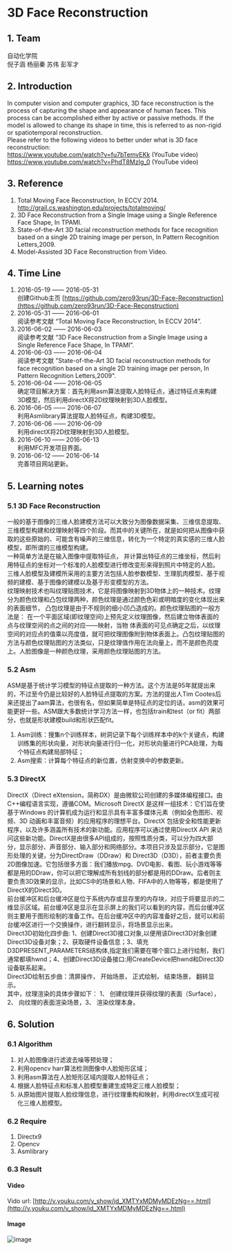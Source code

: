 3D Face Reconstruction
==

## 1. Team

 自动化学院   
 倪子涵 杨丽秦 苏伟 彭军才

## 2. Introduction

 In computer vision and computer graphics, 3D face reconstruction is the process of capturing the shape and appearance of human faces. This process can be accomplished either by active or passive methods. If the model is allowed to change its shape in time, this is referred to as non-rigid or spatiotemporal reconstruction.  
 Please refer to the following videos to better under what is 3D face reconstruction:   
 https://www.youtube.com/watch?v=fu7bTemvEKk (YouTube video)  
 https://www.youtube.com/watch?v=PhdT8MzIg_0 (YouTube video)
 
## 3. Reference

1. Total Moving Face Reconstruction, In ECCV 2014.  http://grail.cs.washington.edu/projects/totalmoving/
2. 3D Face Reconstruction from a Single Image using a Single Reference Face Shape, In TPAMI.
3. State-of-the-Art 3D facial reconstruction methods for face recognition
based on a single 2D training image per person, In Pattern Recognition Letters,2009.
4. Model-Assisted 3D Face Reconstruction from Video.

## 4. Time Line

1. 2016-05-19 —— 2016-05-31  
创建Github主页  [https://github.com/zero93run/3D-Face-Reconstruction](https://github.com/zero93run/3D-Face-Reconstruction)
2. 2016-05-31 —— 2016-06-01  
阅读参考文献  “Total Moving Face Reconstruction, In ECCV 2014”.
3. 2016-06-02 —— 2016-06-03   
阅读参考文献   “3D Face Reconstruction from a Single Image using a Single Reference Face Shape, In TPAMI”.
4. 2016-06-03 —— 2016-06-04  
阅读参考文献  "State-of-the-Art 3D facial reconstruction methods for face recognition based on a single 2D training image per person, In Pattern Recognition Letters,2009".
5. 2016-06-04 —— 2016-06-05   
确定项目解决方案：首先利用asm算法提取人脸特征点，通过特征点来构建3D模型，然后利用directX将2D纹理映射到3D人脸模型。
6. 2016-06-05 —— 2016-06-07  
 利用Asmlibrary算法提取人脸特征点，构建3D模型。
7. 2016-06-06 —— 2016-06-09   
利用directX将2D纹理映射到3D人脸模型。
8. 2016-06-10 —— 2016-06-13  
利用MFC开发项目界面。
9. 2016-06-12 —— 2016-06-14  
完善项目网站更新。 

## 5. Learning notes

### 5.1 3D Face Reconstruction

一般的基于图像的三维人脸建模方法可以大致分为图像数据采集、三维信息提取、三维模型构建和纹理映射等四个阶段。而其中的关键所在，就是如何把从图像中获取的这些原始的、可能含有噪声的三维信息，转化为一个特定的真实感的三维人脸模型，即所谓的三维模型构建。  
一种简单方法是在输入图像中提取特征点， 并计算出特征点的三维坐标，然后利用特征点的坐标对一个标准的人脸模型进行修改变形来得到照片中特定的人脸。  
三维人脸模型及建模所采用的主要方法包括人脸参数模型、生理肌肉模型、基于视频的建模、基于图像的建模以及基于形变模型的方法。  
纹理映射技术也叫纹理贴图技术，它是将图像映射到3D物体上的一种技术。纹理分为颜色纹理和凸包纹理两种，颜色纹理是通过颜色色彩或明暗度的变化体现出来的表面细节， 凸包纹理是由于不规则的细小凹凸造成的。颜色纹理贴图的一般方法是： 在一个平面区域(即纹理空间)上预先定义纹理图像，然后建立物体表面的点与纹理空间的点之间的对应——映射，当物
体表面的可见点确定之后，以纹理空间的对应点的值乘以亮度值，就可把纹理图像附到物体表面上。凸包纹理贴图的方法与颜色纹理贴图的方法类似，只是纹理值作用在法向量上，而不是颜色亮度上。人脸图像是一种颜色纹理，采用颜色纹理贴图的方法。

### 5.2 Asm

ASM是基于统计学习模型的特征点提取的一种方法。这个方法是95年就提出来的，不过至今仍是比较好的人脸特征点提取的方案。方法的提出人Tim Cootes后来还提出了aam算法，也很有名，但如果简单是特征点的定位的话，asm的效果可能更好一些。ASM跟大多数统计学习方法一样，也包括train和test（or fit）两部分，也就是形状建模build和形状匹配fit。

1.  Asm训练：搜集n个训练样本，树洞记录下每个训练样本中的k个关键点，构建训练集的形状向量，对形状向量进行归一化，对形状向量进行PCA处理，为每个特征点构建局部特征；
2.  Asm搜索：计算每个特征点的新位置，仿射变换中的参数更新。

### 5.3 DirectX

DirectX（Direct eXtension，简称DX）是由微软公司创建的多媒体编程接口。由C++编程语言实现，遵循COM。Microsoft DirectX 是这样一组技术：它们旨在使基于Windows 的计算机成为运行和显示具有丰富多媒体元素（例如全色图形、视频、3D 动画和丰富音频）的应用程序的理想平台。DirectX 包括安全和性能更新程序，以及许多涵盖所有技术的新功能。应用程序可以通过使用DirectX API 来访问这些新功能。DirectX是由很多API组成的，按照性质分类，可以分为四大部分，显示部分、声音部分、输入部分和网络部分。本项目只涉及显示部分，它是图形处理的关键，分为DirectDraw（DDraw）和 Direct3D（D3D），前者主要负责2D图像加速。它包括很多方面：我们播放mpg、DVD电影、看图、玩小游戏等等都是用的DDraw，你可以把它理解成所有划线的部分都是用的DDraw。后者则主要负责3D效果的显示，比如CS中的场景和人物、FIFA中的人物等等，都是使用了DirectX的Direct3D。  
前台缓冲区和后台缓冲区是位于系统内存或显存里的内存块，对应于将要显示的二维显示区域。前台缓冲区是显示在显示屏上的我们可以看到的内容，而后台缓冲区则主要用于图形绘制的准备工作。在后台缓冲区中的内容准备好之后，就可以和前台缓冲区进行一个交换操作，进行翻转显示，将场景显示出来。  
Direct3D初始化四步曲:  1、创建Direct3D接口对象,以便用该Direct3D对象创建Direct3D设备对象；2、获取硬件设备信息；3、填充D3DPRESENT_PARAMETERS结构体,指定我们需要在哪个窗口上进行绘制，我们通常都填hwnd；4、创建Direct3D设备接口:用CreateDevice把hwnd和Direct3D设备联系起来。  
Direct3D绘制五步曲：清屏操作， 开始场景， 正式绘制， 结束场景， 翻转显示。  
其中，纹理渲染的具体步骤如下：  1、 创建纹理并获得纹理的表面（Surface），2、 向纹理的表面渲染场景，3、 渲染纹理本身。


## 6. Solution  

### 6.1 Algorithm 

1. 对人脸图像进行滤波去噪等预处理；
2. 利用opencv harr算法检测图像中人脸矩形区域；
3. 利用asm算法在人脸矩形区域内提取人脸特征点；
4. 根据人脸特征点和标准人脸模型重建生成特定三维人脸模型；
5. 从原始图片提取人脸纹理信息，进行纹理重构和映射，利用directX生成可视化三维人脸模型。

### 6.2 Require

1. Directx9
2. Opencv
3. Asmlibrary

### 6.3 Result
#### Video
Vido url: [http://v.youku.com/v_show/id_XMTYxMDMyMDEzNg==.html](http://v.youku.com/v_show/id_XMTYxMDMyMDEzNg==.html)
#### Image
![image](https://github.com/zero93run/3D-Face-Reconstruction/raw/master/demoImage.png)